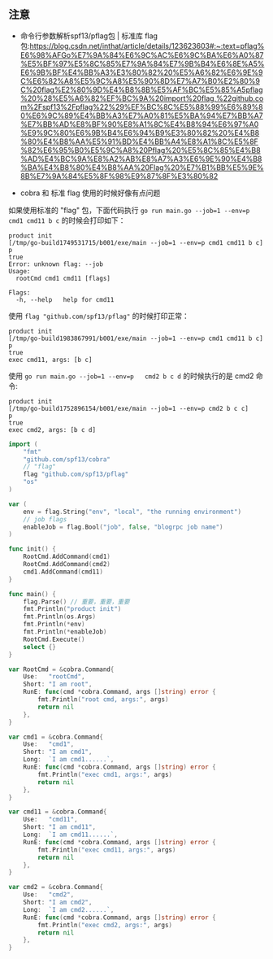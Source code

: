 ## 注意

- 命令行参数解析spf13/pflag包 | 标准库 flag包:https://blog.csdn.net/inthat/article/details/123623603#:~:text=pflag%E6%98%AFGo%E7%9A%84%E6%9C%AC%E6%9C%BA%E6%A0%87%E5%BF%97%E5%8C%85%E7%9A%84%E7%9B%B4%E6%8E%A5%E6%9B%BF%E4%BB%A3%E3%80%82%20%E5%A6%82%E6%9E%9C%E6%82%A8%E5%9C%A8%E5%90%8D%E7%A7%B0%E2%80%9C%20flag%E2%80%9D%E4%B8%8B%E5%AF%BC%E5%85%A5pflag%20%28%E5%A6%82%EF%BC%9A%20import%20flag,%22github.com%2Fspf13%2Fpflag%22%29%EF%BC%8C%E5%88%99%E6%89%80%E6%9C%89%E4%BB%A3%E7%A0%81%E5%BA%94%E7%BB%A7%E7%BB%AD%E8%BF%90%E8%A1%8C%E4%B8%94%E6%97%A0%E9%9C%80%E6%9B%B4%E6%94%B9%E3%80%82%20%E4%B8%80%E4%B8%AA%E5%91%BD%E4%BB%A4%E8%A1%8C%E5%8F%82%E6%95%B0%E5%9C%A8%20Pflag%20%E5%8C%85%E4%B8%AD%E4%BC%9A%E8%A2%AB%E8%A7%A3%E6%9E%90%E4%B8%BA%E4%B8%80%E4%B8%AA%20Flag%20%E7%B1%BB%E5%9E%8B%E7%9A%84%E5%8F%98%E9%87%8F%E3%80%82

- cobra 和 标准 flag 使用的时候好像有点问题

如果使用标准的 "flag" 包，下面代码执行 `go run main.go --job=1 --env=p cmd1 cmd11 b c` 的时候会打印如下：
```
product init
[/tmp/go-build1749531715/b001/exe/main --job=1 --env=p cmd1 cmd11 b c]
p
true
Error: unknown flag: --job
Usage:
  rootCmd cmd1 cmd11 [flags]

Flags:
  -h, --help   help for cmd11

```

使用 `flag "github.com/spf13/pflag"` 的时候打印正常：

```
product init
[/tmp/go-build1983867991/b001/exe/main --job=1 --env=p cmd1 cmd11 b c]
p
true
exec cmd11, args: [b c]

```

使用 `go run main.go --job=1 --env=p   cmd2 b c d` 的时候执行的是 cmd2 命令:
```
product init
[/tmp/go-build1752896154/b001/exe/main --job=1 --env=p cmd2 b c c]
p
true
exec cmd2, args: [b c d]
```

```go
import (
	"fmt"
	"github.com/spf13/cobra"
	// "flag"
	flag "github.com/spf13/pflag"
	"os"
)

var (
	env = flag.String("env", "local", "the running environment")
	// job flags
	enableJob = flag.Bool("job", false, "blogrpc job name")
)

func init() {
	RootCmd.AddCommand(cmd1)
	RootCmd.AddCommand(cmd2)
	cmd1.AddCommand(cmd11)
}

func main() {
	flag.Parse() // 重要，重要，重要
	fmt.Println("product init")
	fmt.Println(os.Args)
	fmt.Println(*env)
	fmt.Println(*enableJob)
	RootCmd.Execute()
	select {}
}

var RootCmd = &cobra.Command{
	Use:   "rootCmd",
	Short: "I am root",
	RunE: func(cmd *cobra.Command, args []string) error {
		fmt.Println("root cmd, args:", args)
		return nil
	},
}

var cmd1 = &cobra.Command{
	Use:   "cmd1",
	Short: "I am cmd1",
	Long:  `I am cmd1......`,
	RunE: func(cmd *cobra.Command, args []string) error {
		fmt.Println("exec cmd1, args:", args)
		return nil
	},
}

var cmd11 = &cobra.Command{
	Use:   "cmd11",
	Short: "I am cmd11",
	Long:  `I am cmd11......`,
	RunE: func(cmd *cobra.Command, args []string) error {
		fmt.Println("exec cmd11, args:", args)
		return nil
	},
}

var cmd2 = &cobra.Command{
	Use:   "cmd2",
	Short: "I am cmd2",
	Long:  `I am cmd2......`,
	RunE: func(cmd *cobra.Command, args []string) error {
		fmt.Println("exec cmd2, args:", args)
		return nil
	},
}
```